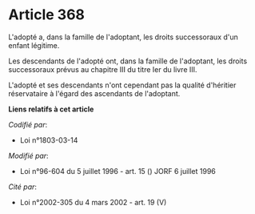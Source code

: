# Article 368

L'adopté a, dans la famille de l'adoptant, les droits successoraux d'un enfant légitime.

Les descendants de l'adopté ont, dans la famille de l'adoptant, les droits successoraux prévus au chapitre III du titre Ier
du livre III.

L'adopté et ses descendants n'ont cependant pas la qualité d'héritier réservataire à l'égard des ascendants de l'adoptant.

**Liens relatifs à cet article**

_Codifié par_:

  - Loi n°1803-03-14

_Modifié par_:

  - Loi n°96-604 du 5 juillet 1996 - art. 15 () JORF 6 juillet 1996

_Cité par_:

  - Loi n°2002-305 du 4 mars 2002 - art. 19 (V)
